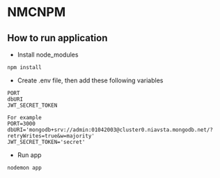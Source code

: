 # NMCNPM

## How to run application

* Install node_modules
```
npm install
```

* Create .env file, then add these following variables
```
PORT
dbURI
JWT_SECRET_TOKEN

For example
PORT=3000
dbURI='mongodb+srv://admin:01042003@cluster0.niavsta.mongodb.net/?retryWrites=true&w=majority'
JWT_SECRET_TOKEN='secret'
```

* Run app
```
nodemon app
```
